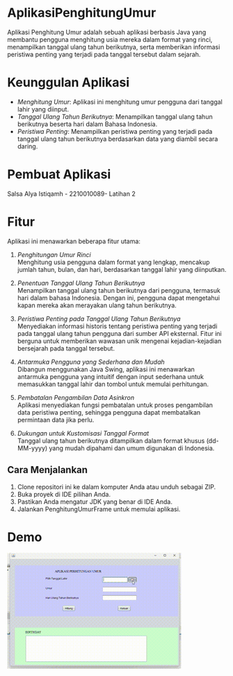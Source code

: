 # AplikasiPenghitungUmur
 
Aplikasi Penghitung Umur adalah sebuah aplikasi berbasis Java yang membantu pengguna menghitung usia mereka dalam format yang rinci, menampilkan tanggal ulang tahun berikutnya, serta memberikan informasi peristiwa penting yang terjadi pada tanggal tersebut dalam sejarah.

# Keunggulan Aplikasi

- *Menghitung Umur*: Aplikasi ini menghitung umur pengguna dari tanggal lahir yang diinput.
- *Tanggal Ulang Tahun Berikutnya*: Menampilkan tanggal ulang tahun berikutnya beserta hari dalam Bahasa Indonesia.
- *Peristiwa Penting*: Menampilkan peristiwa penting yang terjadi pada tanggal ulang tahun berikutnya berdasarkan data yang diambil secara daring.

# Pembuat Aplikasi
 Salsa Alya Istiqamh - 2210010089- Latihan 2

# Fitur

Aplikasi ini menawarkan beberapa fitur utama:

1. *Penghitungan Umur Rinci*  
   Menghitung usia pengguna dalam format yang lengkap, mencakup jumlah tahun, bulan, dan hari, berdasarkan tanggal lahir yang diinputkan.

2. *Penentuan Tanggal Ulang Tahun Berikutnya*  
   Menampilkan tanggal ulang tahun berikutnya dari pengguna, termasuk hari dalam bahasa Indonesia. Dengan ini, pengguna dapat mengetahui kapan mereka akan merayakan ulang tahun berikutnya.

3. *Peristiwa Penting pada Tanggal Ulang Tahun Berikutnya*  
   Menyediakan informasi historis tentang peristiwa penting yang terjadi pada tanggal ulang tahun pengguna dari sumber API eksternal. Fitur ini berguna untuk memberikan wawasan unik mengenai kejadian-kejadian bersejarah pada tanggal tersebut.

4. *Antarmuka Pengguna yang Sederhana dan Mudah*  
   Dibangun menggunakan Java Swing, aplikasi ini menawarkan antarmuka pengguna yang intuitif dengan input sederhana untuk memasukkan tanggal lahir dan tombol untuk memulai perhitungan.

5. *Pembatalan Pengambilan Data Asinkron*  
   Aplikasi menyediakan fungsi pembatalan untuk proses pengambilan data peristiwa penting, sehingga pengguna dapat membatalkan permintaan data jika perlu.

6. *Dukungan untuk Kustomisasi Tanggal Format*  
   Tanggal ulang tahun berikutnya ditampilkan dalam format khusus (dd-MM-yyyy) yang mudah dipahami dan umum digunakan di Indonesia.

## Cara Menjalankan

1. Clone repositori ini ke dalam komputer Anda atau unduh sebagai ZIP.
2. Buka proyek di IDE pilihan Anda.
3. Pastikan Anda mengatur JDK yang benar di IDE Anda.
4. Jalankan PenghitungUmurFrame untuk memulai aplikasi.

# Demo
![Demo GIF](img/giflatihan2.gif)
